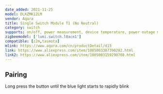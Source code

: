 ```yaml
---
date_added: 2021-11-25
model: DLKZMK12LM
vendor: Aqara
title: Single Switch Module T1 (No Neutral)
category: switch
supports: on/off, power measurement, device temperature, power outage memory
zigbeemodel: ['lumi.switch.l0acn1']
compatible: [z2m,tasmota]
mlink: https://www.aqara.com/cn/productDetail/d15
link: https://www.aliexpress.com/item/1005003307390282.html
link2: https://www.aliexpress.com/item/1005003159290708.html
---
```

## Pairing
Long press the button until the blue light starts to rapidly blink
